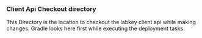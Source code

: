 ### Client Api Checkout directory

This Directory is the location to checkout the labkey client api while making changes. Gradle looks here first while executing the deployment tasks.
